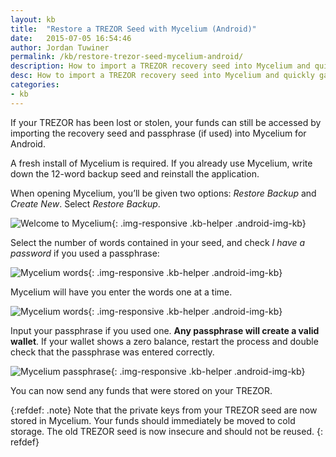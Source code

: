 ```yaml
---
layout: kb
title:  "Restore a TREZOR Seed with Mycelium (Android)"
date:   2015-07-05 16:54:46
author: Jordan Tuwiner
permalink: /kb/restore-trezor-seed-mycelium-android/
description: How to import a TREZOR recovery seed into Mycelium and quickly gain access to funds if a TREZOR is lost, stolen, or damaged.
desc: How to import a TREZOR recovery seed into Mycelium and quickly gain access to funds if a TREZOR is lost, stolen, or damaged.
categories: 
- kb
---
```

If your TREZOR has been lost or stolen, your funds can still be accessed by importing the recovery seed and passphrase (if used) into Mycelium for Android.

A fresh install of Mycelium is required. If you already use Mycelium, write down the 12-word backup seed and reinstall the application.

When opening Mycelium, you’ll be given two options: *Restore Backup* and *Create New*. Select *Restore Backup*.

![Welcome to Mycelium][welcome]{: .img-responsive .kb-helper .android-img-kb}

Select the number of words contained in your seed, and check *I have a password* if you used a passphrase:

![Mycelium words][numwords]{: .img-responsive .kb-helper .android-img-kb}

Mycelium will have you enter the words one at a time.

![Mycelium words][wordlist]{: .img-responsive .kb-helper .android-img-kb}

Input your passphrase if you used one. **Any passphrase will create a valid wallet**. If your wallet shows a zero balance, restart the process and double check that the passphrase was entered correctly.

![Mycelium passphrase][pphrase]{: .img-responsive .kb-helper .android-img-kb}

You can now send any funds that were stored on your TREZOR.

{:refdef: .note}
Note that the private keys from your TREZOR seed are now stored in Mycelium. Your funds should immediately be moved to cold storage. The old TREZOR seed is now insecure and should not be reused.
{: refdef}

[welcome]: /assets/img/kb/welcomemycelium.png
[numwords]: /assets/img/kb/numberwords.png
[wordlist]: /assets/img/kb/wordlist.png
[pphrase]: /assets/img/kb/passphrase-mycelium.png